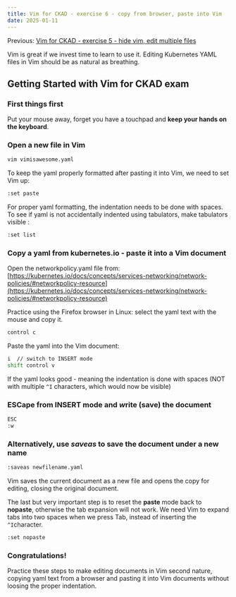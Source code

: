 ```yaml
---
title: Vim for CKAD - exercise 6 - copy from browser, paste into Vim
date: 2025-01-11
---
```

Previous: [Vim for CKAD - exercise 5 - hide vim, edit multiple files](https://miroberes.github.io/CKAD-Exam-Tips/CKAD-Exam-Tips-vim-exercises/CKAD-Exam-Tips-vim-exercises-005-edit-multiple-files.html)

Vim is great if we invest time to learn to use it. Editing Kubernetes YAML files in Vim should be as natural as breathing.

## Getting Started with Vim for CKAD exam

### First things first
Put your mouse away, forget you have a touchpad and **keep your hands on the keyboard**.

### Open a new file in Vim
```bash
vim vimisawesome.yaml
```

To keep the yaml properly formatted after pasting it into Vim, we need to set Vim up:
```bash
:set paste
```

For proper yaml formatting, the indentation needs to be done with spaces. To see if yaml is not accidentally indented using tabulators, make tabulators visible :
```bash
:set list
```
### Copy a yaml from kubernetes.io - paste it into a Vim document

Open the networkpolicy.yaml file from:
[https://kubernetes.io/docs/concepts/services-networking/network-policies/#networkpolicy-resource](https://kubernetes.io/docs/concepts/services-networking/network-policies/#networkpolicy-resource)

Practice using the Firefox browser in Linux: select the yaml text with the mouse and copy it.
```bash
control c
```

Paste the yaml into the Vim document:
```bash
i  // switch to INSERT mode
shift control v
```

If the yaml looks good - meaning the indentation is done with spaces (NOT with multiple ```^I``` characters, which would now be visible)
### ESCape from INSERT mode and ***w***rite (save) the document
```bash
ESC
:w
```
### Alternatively, use ***saveas*** to save the document under a new name
```bash
:saveas newfilename.yaml
```
Vim saves the current document as a new file and opens the copy for editing, closing the original document.

The last but very important step is to reset the **paste** mode back to **nopaste**, otherwise the tab expansion will not work. We need Vim to expand tabs into two spaces when we press Tab, instead of inserting the ```^I```character.
```bash
:set nopaste 
```

### Congratulations!
Practice these steps to make editing documents in Vim second nature, copying yaml text from a browser and pasting it into Vim documents without loosing the proper indentation.
